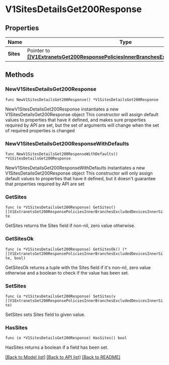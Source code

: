 # V1SitesDetailsGet200Response

## Properties

Name | Type | Description | Notes
------------ | ------------- | ------------- | -------------
**Sites** | Pointer to [**[]V1ExtranetsGet200ResponsePoliciesInnerBranchesExcludedDevicesInnerSite**](V1ExtranetsGet200ResponsePoliciesInnerBranchesExcludedDevicesInnerSite.md) |  | [optional] 

## Methods

### NewV1SitesDetailsGet200Response

`func NewV1SitesDetailsGet200Response() *V1SitesDetailsGet200Response`

NewV1SitesDetailsGet200Response instantiates a new V1SitesDetailsGet200Response object
This constructor will assign default values to properties that have it defined,
and makes sure properties required by API are set, but the set of arguments
will change when the set of required properties is changed

### NewV1SitesDetailsGet200ResponseWithDefaults

`func NewV1SitesDetailsGet200ResponseWithDefaults() *V1SitesDetailsGet200Response`

NewV1SitesDetailsGet200ResponseWithDefaults instantiates a new V1SitesDetailsGet200Response object
This constructor will only assign default values to properties that have it defined,
but it doesn't guarantee that properties required by API are set

### GetSites

`func (o *V1SitesDetailsGet200Response) GetSites() []V1ExtranetsGet200ResponsePoliciesInnerBranchesExcludedDevicesInnerSite`

GetSites returns the Sites field if non-nil, zero value otherwise.

### GetSitesOk

`func (o *V1SitesDetailsGet200Response) GetSitesOk() (*[]V1ExtranetsGet200ResponsePoliciesInnerBranchesExcludedDevicesInnerSite, bool)`

GetSitesOk returns a tuple with the Sites field if it's non-nil, zero value otherwise
and a boolean to check if the value has been set.

### SetSites

`func (o *V1SitesDetailsGet200Response) SetSites(v []V1ExtranetsGet200ResponsePoliciesInnerBranchesExcludedDevicesInnerSite)`

SetSites sets Sites field to given value.

### HasSites

`func (o *V1SitesDetailsGet200Response) HasSites() bool`

HasSites returns a boolean if a field has been set.


[[Back to Model list]](../README.md#documentation-for-models) [[Back to API list]](../README.md#documentation-for-api-endpoints) [[Back to README]](../README.md)


